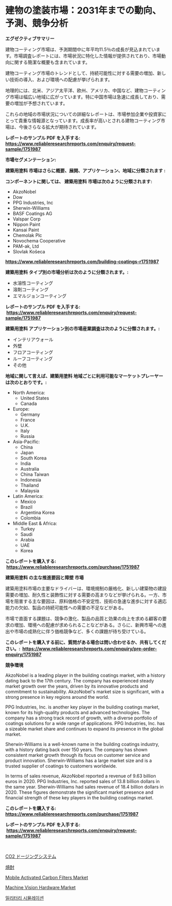<p><h1>建物の塗装市場：2031年までの動向、予測、競争分析</h1></p><p><strong>エグゼクティブサマリー</strong></p>
<p><p>建物コーティング市場は、予測期間中に年平均11.5％の成長が見込まれています。市場調査レポートには、市場状況に特化した情報が提供されており、市場動向に関する簡潔な概要も含まれています。</p><p>建物コーティング市場のトレンドとして、持続可能性に対する需要の増加、新しい技術の導入、および環境への配慮が挙げられます。</p><p>地理的には、北米、アジア太平洋、欧州、アメリカ、中国など、建物コーティング市場は幅広い地域に広がっています。特に中国市場は急速に成長しており、需要の増加が予想されています。</p><p>これらの地域の市場状況についての詳細なレポートは、市場参加企業や投資家にとって貴重な情報源となっています。成長率が高いとされる建物コーティング市場は、今後さらなる拡大が期待されています。</p></p>
<p><strong>レポートのサンプル PDF を入手する: <a href="https://www.reliableresearchreports.com/enquiry/request-sample/1751987">https://www.reliableresearchreports.com/enquiry/request-sample/1751987</a></strong></p>
<p><strong>市場セグメンテーション:</strong></p>
<p><strong> 建築用塗料 市場はさらに概要、展開、アプリケーション、地域に分類されます :</strong></p>
<p><strong>コンポーネントに関しては、 建築用塗料 市場は次のように分類されます: &nbsp;</strong></p>
<p><ul><li>AkzoNobel</li><li>Dow</li><li>PPG Industries, Inc</li><li>Sherwin-Williams</li><li>BASF Coatings AG</li><li>Valspar Corp</li><li>Nippon Paint</li><li>Kansai Paint</li><li>Chemolak Plc</li><li>Novochema Cooperative</li><li>PAM-ak, Ltd</li><li>Slovlak Košeca</li></ul></p>
<p><strong><a href="https://www.reliableresearchreports.com/building-coatings-r1751987">https://www.reliableresearchreports.com/building-coatings-r1751987</a></strong></p>
<p><strong> 建築用塗料 タイプ別の市場分析は次のように分類されます。:</strong></p>
<p><ul><li>水溶性コーティング</li><li>溶剤コーティング</li><li>エマルジョンコーティング</li></ul></p>
<p><strong>レポートのサンプル PDF を入手する: &nbsp;<a href="https://www.reliableresearchreports.com/enquiry/request-sample/1751987">https://www.reliableresearchreports.com/enquiry/request-sample/1751987</a></strong></p>
<p><strong> 建築用塗料 アプリケーション別の市場産業調査は次のように分類されます。:</strong></p>
<p><ul><li>インテリアウォール</li><li>外壁</li><li>フロアコーティング</li><li>ルーフコーティング</li><li>その他</li></ul></p>
<p><strong>地域に関して言えば、建築用塗料 地域ごとに利用可能なマーケットプレーヤーは次のとおりです。:</strong></p>
<p><ul>
    <li>
        North America:
        <ul>
            <li>United States</li>
            <li>Canada</li>
        </ul>
    </li>
    <li>
        Europe:
        <ul>
            <li>Germany</li>
            <li>France</li>
            <li>U.K.</li>
            <li>Italy</li>
            <li>Russia</li>
        </ul>
    </li>
    <li>
        Asia-Pacific:
        <ul>
            <li>China</li>
            <li>Japan</li>
            <li>South Korea</li>
            <li>India</li>
            <li>Australia</li>
            <li>China Taiwan</li>
            <li>Indonesia</li>
            <li>Thailand</li>
            <li>Malaysia</li>
        </ul>
    </li>
    <li>
        Latin America:
        <ul>
            <li>Mexico</li>
            <li>Brazil</li>
            <li>Argentina Korea</li>
            <li>Colombia</li>
        </ul>
    </li>
    <li>
        Middle East & Africa:
        <ul>
            <li>Turkey</li>
            <li>Saudi</li>
            <li>Arabia</li>
            <li>UAE</li>
            <li>Korea</li>
        </ul>
    </li>
    </ul></p>
<p><strong>このレポートを購入する: &nbsp;<a href="https://www.reliableresearchreports.com/purchase/1751987">https://www.reliableresearchreports.com/purchase/1751987</a></strong></p>
<p><strong>建築用塗料 の主な推進要因と障壁 市場</strong></p>
<p><p>建築用塗料市場の主要なドライバーは、環境規制の厳格化、新しい建築物の建設需要の増加、耐久性と装飾性に対する需要の高まりなどが挙げられる。一方、市場を阻害する主な要因は、原料価格の不安定性、技術の急速な進歩に対する適応能力の欠如、製品の持続可能性への需要の不足などがある。</p><p>市場で直面する課題は、競争の激化、製品の品質と効果の向上を求める顧客の要求の増加、環境への配慮が求められることなどがある。さらに、新興市場への進出や市場の成熟化に伴う価格競争など、多くの課題が待ち受けている。</p></p>
<p><strong>このレポートを購入する前に、質問がある場合は問い合わせるか、共有してください。:&nbsp; <a href="https://www.reliableresearchreports.com/enquiry/pre-order-enquiry/1751987">https://www.reliableresearchreports.com/enquiry/pre-order-enquiry/1751987</a></strong></p>
<p><strong>競争環境</strong></p>
<p><p>AkzoNobel is a leading player in the building coatings market, with a history dating back to the 17th century. The company has experienced steady market growth over the years, driven by its innovative products and commitment to sustainability. AkzoNobel's market size is significant, with a strong presence in key regions around the world.</p><p>PPG Industries, Inc. is another key player in the building coatings market, known for its high-quality products and advanced technologies. The company has a strong track record of growth, with a diverse portfolio of coatings solutions for a wide range of applications. PPG Industries, Inc. has a sizeable market share and continues to expand its presence in the global market.</p><p>Sherwin-Williams is a well-known name in the building coatings industry, with a history dating back over 150 years. The company has shown consistent market growth through its focus on customer service and product innovation. Sherwin-Williams has a large market size and is a trusted supplier of coatings to customers worldwide.</p><p>In terms of sales revenue, AkzoNobel reported a revenue of 9.63 billion euros in 2020. PPG Industries, Inc. reported sales of 13.8 billion dollars in the same year. Sherwin-Williams had sales revenue of 18.4 billion dollars in 2020. These figures demonstrate the significant market presence and financial strength of these key players in the building coatings market.</p></p>
<p><strong>このレポートを購入する: &nbsp; <a href="https://www.reliableresearchreports.com/purchase/1751987">https://www.reliableresearchreports.com/purchase/1751987</a></strong></p>
<p><strong>レポートのサンプル PDF を入手する: &nbsp;<a href="https://www.reliableresearchreports.com/enquiry/request-sample/1751987">https://www.reliableresearchreports.com/enquiry/request-sample/1751987</a></strong><strong></strong></p>
<p>&nbsp;</p>
<p><p><a href="https://medium.com/@fabianhoncescu2022/co2%E6%8A%95%E4%B8%8E%E3%82%B7%E3%82%B9%E3%83%86%E3%83%A0%E5%B8%82%E5%A0%B4-%E5%B8%82%E5%A0%B4%E3%82%B7%E3%82%A7%E3%82%A2-%E5%B8%82%E5%A0%B4%E5%8B%95%E5%90%91-%E3%81%8A%E3%82%88%E3%81%B3%E5%B0%86%E6%9D%A5%E3%81%AE%E6%88%90%E9%95%B7%E3%81%AE%E6%8E%A2%E7%B4%A2-6dc2b955eb86">CO2 ドージングシステム</a></p><p><a href="https://medium.com/@hugofirst21/%E7%84%BC%E9%85%8E%E5%B8%82%E5%A0%B4%E3%81%AE%E8%A6%8F%E6%A8%A1%E3%81%AF-%E3%82%B0%E3%83%AD%E3%83%BC%E3%83%90%E3%83%AB%E6%A5%AD%E7%95%8C%E3%81%AB%E3%81%8A%E3%81%91%E3%82%8B%E6%9C%80%E3%82%82%E5%8A%B9%E6%9E%9C%E7%9A%84%E3%81%AA%E3%83%9E%E3%83%BC%E3%82%B1%E3%83%86%E3%82%A3%E3%83%B3%E3%82%B0%E3%83%81%E3%83%A3%E3%83%8D%E3%83%AB%E3%82%92%E7%A4%BA%E3%81%97%E3%81%A6%E3%81%84%E3%81%BE%E3%81%99-f25967396792">焼酎</a></p><p><a href="https://github.com/nathandecarvalho/Market-Research-Report-List-2/blob/main/mobile-activated-carbon-filters-market.md">Mobile Activated Carbon Filters Market</a></p><p><a href="https://github.com/kosella/Market-Research-Report-List-2/blob/main/machine-vision-hardware-market.md">Machine Vision Hardware Market</a></p><p><a href="https://medium.com/@jonatanjast1928/2024%EB%85%84%EB%B6%80%ED%84%B0-2031%EB%85%84%EA%B9%8C%EC%A7%80%EC%9D%98-%EA%B8%B0%EA%B0%84%EC%9D%84-%EC%9C%84%ED%95%9C-%EA%B5%B0%EC%82%AC-%EC%8B%9C%EB%AE%AC%EB%A0%88%EC%9D%B4%EC%85%98-%EC%8B%9C%EC%9E%A5-%EB%B6%84%EC%84%9D-%EB%B0%8F-%EA%B7%9C%EB%AA%A8-%EC%98%88%EC%B8%A1-ac965a6b10bb">밀리터리 시뮬레이션</a></p></p>